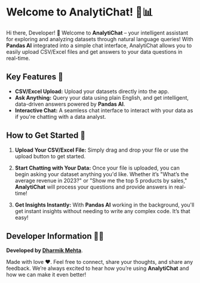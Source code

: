# Welcome to AnalytiChat! 🚀📊

Hi there, Developer! 👋 Welcome to **AnalytiChat** – your intelligent assistant for exploring and analyzing datasets through natural language queries! With **Pandas AI** integrated into a simple chat interface, AnalytiChat allows you to easily upload CSV/Excel files and get answers to your data questions in real-time.

## Key Features 🚀

- **CSV/Excel Upload:** Upload your datasets directly into the app.
- **Ask Anything:** Query your data using plain English, and get intelligent, data-driven answers powered by **Pandas AI**.
- **Interactive Chat:** A seamless chat interface to interact with your data as if you're chatting with a data analyst.

## How to Get Started 🔧

1. **Upload Your CSV/Excel File:** Simply drag and drop your file or use the upload button to get started. 

2. **Start Chatting with Your Data:** Once your file is uploaded, you can begin asking your dataset anything you'd like. Whether it’s "What’s the average revenue in 2023?" or "Show me the top 5 products by sales," **AnalytiChat** will process your questions and provide answers in real-time!

3. **Get Insights Instantly:** With **Pandas AI** working in the background, you'll get instant insights without needing to write any complex code. It’s that easy!

## Developer Information 👨‍💻

**Developed by [Dharmik Mehta](https://dharmikm9.github.io/digital-profile/)**.

Made with love ❤️. Feel free to connect, share your thoughts, and share any feedback. We’re always excited to hear how you’re using **AnalytiChat** and how we can make it even better!
